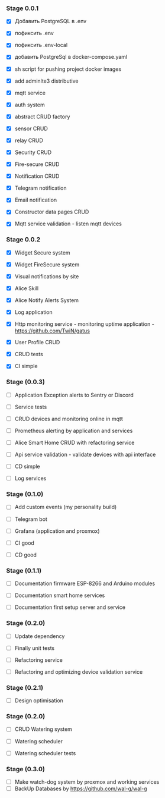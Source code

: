 ### Stage 0.0.1

- [x] Добавить PostgreSQL в .env
- [x] пофиксить .env
- [x] пофиксить .env-local
- [x] добавить PostgreSql в docker-compose.yaml
- [x] sh script for pushing project docker images
- [x] add adminlte3 distributive
- [x] mqtt service
- [x] auth system
- [x] abstract CRUD factory
- [x] sensor CRUD
- [x] relay CRUD
- [x] Security CRUD
- [x] Fire-secure CRUD
- [x] Notification CRUD
- [x] Telegram notification
- [x] Email notification
- [x] Constructor data pages CRUD
- [x] Mqtt service validation - listen mqtt devices


### Stage 0.0.2

- [x] Widget Secure system
- [x] Widget FireSecure system
- [x] Visual notifications by site
- [x] Alice Skill
- [x] Alice Notify Alerts System
- [x] Log application
- [x] Http monitoring service - monitoring uptime application - https://github.com/TwiN/gatus
- [x] User Profile CRUD
- [x] CRUD tests
- [x] CI simple


### Stage (0.0.3)

- [ ] Application Exception alerts to Sentry or Discord
- [ ] Service tests
- [ ] CRUD devices and monitoring online in mqtt
- [ ] Prometheus alerting by application and services
- [ ] Alice Smart Home CRUD with refactoring service
- [ ] Api service validation - validate devices with api interface
- [ ] CD simple
- [ ] Log services


### Stage (0.1.0)

- [ ] Add custom events (my personality build)
- [ ] Telegram bot
- [ ] Grafana (application and proxmox)
- [ ] CI good
- [ ] CD good


### Stage (0.1.1)

- [ ] Documentation firmware ESP-8266 and Arduino modules
- [ ] Documentation smart home services
- [ ] Documentation first setup server and service


### Stage (0.2.0)

- [ ] Update dependency
- [ ] Finally unit tests
- [ ] Refactoring service
- [ ] Refactoring and optimizing device validation service


### Stage (0.2.1)

- [ ] Design optimisation


### Stage (0.2.0)

- [ ] CRUD Watering system
- [ ] Watering scheduler
- [ ] Watering scheduler tests


### Stage (0.3.0)

- [ ] Make watch-dog system by proxmox and working services
- [ ] BackUp Databases by https://github.com/wal-g/wal-g